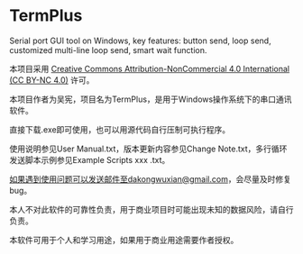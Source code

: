 # TermPlus
Serial port GUI tool on Windows, key features: button send, loop send, customized multi-line loop send, smart wait function.

本项目采用 [Creative Commons Attribution-NonCommercial 4.0 International (CC BY-NC 4.0)](https://creativecommons.org/licenses/by-nc/4.0/) 许可。

本项目作者为吴宪，项目名为TermPlus，是用于Windows操作系统下的串口通讯软件。

直接下载.exe即可使用，也可以用源代码自行压制可执行程序。

使用说明参见User Manual.txt，版本更新内容参见Change Note.txt，多行循环发送脚本示例参见Example Scripts xxx .txt。

如果遇到使用问题可以发送邮件至dakongwuxian@gmail.com，会尽量及时修复bug。

本人不对此软件的可靠性负责，用于商业项目时可能出现未知的数据风险，请自行负责。

本软件可用于个人和学习用途，如果用于商业用途需要作者授权。
